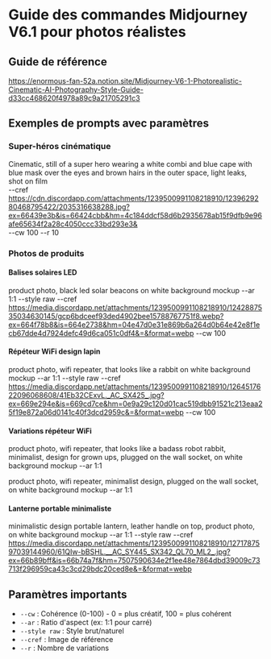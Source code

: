 # Guide des commandes Midjourney V6.1 pour photos réalistes

## Guide de référence
https://enormous-fan-52a.notion.site/Midjourney-V6-1-Photorealistic-Cinematic-AI-Photography-Style-Guide-d33cc468620f4978a89c9a21705291c3

## Exemples de prompts avec paramètres

### Super-héros cinématique
Cinematic, still of a super hero wearing a white combi and blue cape with blue mask over the eyes and brown hairs in the outer space, light leaks, shot on film								
--cref https://cdn.discordapp.com/attachments/1239500991108218910/1239629280468795422/2035316638288.jpg?ex=66439e3b&is=66424cbb&hm=4c184ddcf58d6b2935678ab15f9dfb9e96afe65634f2a28c4050ccc33bd293e3&								
--cw 100 
--r 10								
                                
### Photos de produits

#### Balises solaires LED
product photo, black led solar beacons on white background mockup --ar 1:1 --style raw --cref https://media.discordapp.net/attachments/1239500991108218910/1242887535034630145/gcp6bdceef93ded4902bee15788767751f8.webp?ex=664f78b8&is=664e2738&hm=04e47d0e31e869b6a264d0b64e42e8f1ecb67dde4d7924defc49d6ca051c0df4&=&format=webp --cw 100								
                                
#### Répéteur WiFi design lapin
product photo, wifi repeater, that looks like a rabbit on white background mockup --ar 1:1 --style raw --cref https://media.discordapp.net/attachments/1239500991108218910/1264517622096068608/41Eb32CExvL._AC_SX425_.jpg?ex=669e294e&is=669cd7ce&hm=0e9a29c120d01cac519dbb91521c213eaa25f19e872a06d0141c40f3dcd2959c&=&format=webp --cw 100								
                                
#### Variations répéteur WiFi                               
product photo, wifi repeater, that looks like a badass robot rabbit, minimalist, design for grown ups, plugged on the wall socket, on white background mockup --ar 1:1 								
                                
product photo, wifi repeater,  minimalist design, plugged on the wall socket, on white background mockup --ar 1:1 								
                                
#### Lanterne portable minimaliste
minimalistic design portable lantern, leather handle on top, product photo, on white background mockup --ar 1:1 --style raw --cref https://media.discordapp.net/attachments/1239500991108218910/1271787597039144960/61QIw-bBSHL.__AC_SY445_SX342_QL70_ML2_.jpg?ex=66b89bff&is=66b74a7f&hm=7507590634e2f1ee48e7864dbd39009c73713f296959ca43c3cd29bdc20ced8e&=&format=webp

## Paramètres importants
- `--cw` : Cohérence (0-100) - 0 = plus créatif, 100 = plus cohérent
- `--ar` : Ratio d'aspect (ex: 1:1 pour carré)
- `--style raw` : Style brut/naturel
- `--cref` : Image de référence
- `--r` : Nombre de variations
